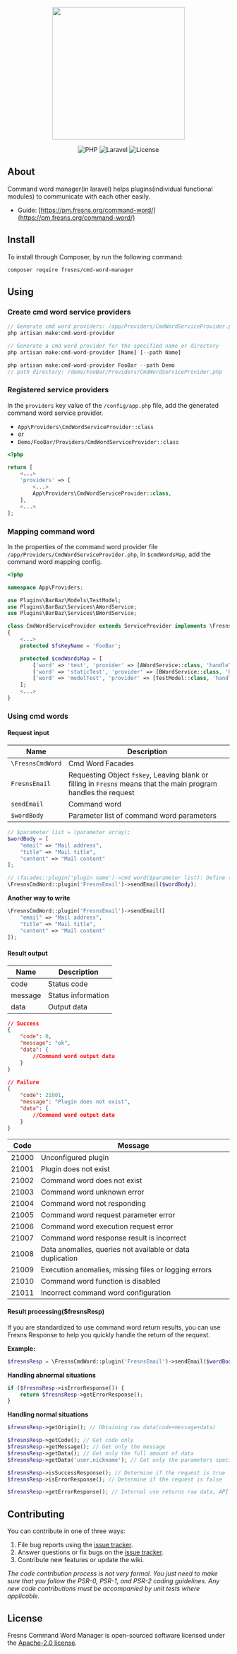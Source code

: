 <p align="center"><a href="https://fresns.org" target="_blank"><img src="https://assets.fresns.com/images/logos/fresns.png" width="300"></a></p>

<p align="center">
<img src="https://img.shields.io/badge/PHP-%5E8.0-blueviolet" alt="PHP">
<img src="https://img.shields.io/badge/Laravel-9.0%7C%5E10.0%7C%5E11.0-orange" alt="Laravel">
<img src="https://img.shields.io/badge/License-Apache--2.0-green" alt="License">
</p>

## About

Command word manager(in laravel) helps plugins(individual functional modules) to communicate with each other easily.

- Guide: [https://pm.fresns.org/command-word/](https://pm.fresns.org/command-word/)

## Install

To install through Composer, by run the following command:

```bash
composer require fresns/cmd-word-manager
```

## Using

### Create cmd word service providers

```php
// Generate cmd word providers: /app/Providers/CmdWordServiceProvider.php
php artisan make:cmd-word-provider
```

```php
// Generate a cmd word provider for the specified name or directory
php artisan make:cmd-word-provider [Name] [--path Name]

php artisan make:cmd-word-provider FooBar --path Demo
// path directory: /demo/FooBar/Providers/CmdWordServiceProvider.php
```

### Registered service providers

In the `providers` key value of the `/config/app.php` file, add the generated command word service provider.

- `App\Providers\CmdWordServiceProvider::class`
- or
- `Demo/FooBar/Providers/CmdWordServiceProvider::class`

```php
<?php

return [
    <...>
    'providers' => [
        <...>
        App\Providers\CmdWordServiceProvider::class,
    ],
    <...>
];
```

### Mapping command word

In the properties of the command word provider file `/app/Providers/CmdWordServiceProvider.php`, in `$cmdWordsMap`, add the command word mapping config.

```php
<?php

namespace App\Providers;

use Plugins\BarBaz\Models\TestModel;
use Plugins\BarBaz\Services\AWordService;
use Plugins\BarBaz\Services\BWordService;

class CmdWordServiceProvider extends ServiceProvider implements \Fresns\CmdWordManager\Contracts\CmdWordProviderContract
{
    <...>
    protected $fsKeyName = 'FooBar';

    protected $cmdWordsMap = [
        ['word' => 'test', 'provider' => [AWordService::class, 'handleTest']],
        ['word' => 'staticTest', 'provider' => [BWordService::class, 'handleStaticTest']],
        ['word' => 'modelTest', 'provider' => [TestModel::class, 'handleModelTest']],
    ];
    <...>
}
```

### Using cmd words

#### Request input

| Name | Description |
| --- | --- |
| `\FresnsCmdWord` | Cmd Word Facades |
| `FresnsEmail` | Requesting Object `fskey`, Leaving blank or filling in `Fresns` means that the main program handles the request |
| `sendEmail` | Command word |
| `$wordBody` | Parameter list of command word parameters |

```php
// $parameter list = (parameter array);
$wordBody = [
    "email" => "Mail address",
    "title" => "Mail title",
    "content" => "Mail content"
];

// \facades::plugin('plugin name')->cmd word($parameter list): Define the contract for the return object
\FresnsCmdWord::plugin('FresnsEmail')->sendEmail($wordBody);
```

**Another way to write**

```php
\FresnsCmdWord::plugin('FresnsEmail')->sendEmail([
    "email" => "Mail address",
    "title" => "Mail title",
    "content" => "Mail content"
]);
```

#### Result output

| Name | Description |
| --- | --- |
| code | Status code |
| message | Status information |
| data | Output data |

```json
// Success
{
    "code": 0,
    "message": "ok",
    "data": {
        //Command word output data
    }
}

// Failure
{
    "code": 21001,
    "message": "Plugin does not exist",
    "data": {
        //Command word output data
    }
}
```

| Code | Message |
| --- | --- |
| 21000 | Unconfigured plugin |
| 21001 | Plugin does not exist |
| 21002 | Command word does not exist |
| 21003 | Command word unknown error |
| 21004 | Command word not responding |
| 21005 | Command word request parameter error |
| 21006 | Command word execution request error |
| 21007 | Command word response result is incorrect |
| 21008 | Data anomalies, queries not available or data duplication |
| 21009 | Execution anomalies, missing files or logging errors |
| 21010 | Command word function is disabled |
| 21011 | Incorrect command word configuration |

#### Result processing($fresnsResp)

If you are standardized to use command word return results, you can use Fresns Response to help you quickly handle the return of the request.

**Example:**

```php
$fresnsResp = \FresnsCmdWord::plugin('FresnsEmail')->sendEmail($wordBody);
```

**Handling abnormal situations**

```php
if ($fresnsResp->isErrorResponse()) {
    return $fresnsResp->getErrorResponse();
}
```

**Handling normal situations**

```php
$fresnsResp->getOrigin(); // Obtaining raw data(code+message+data)

$fresnsResp->getCode(); // Get code only
$fresnsResp->getMessage(); // Get only the message
$fresnsResp->getData(); // Get only the full amount of data
$fresnsResp->getData('user.nickname'); // Get only the parameters specified in data, for example: data.user.nickname

$fresnsResp->isSuccessResponse(); // Determine if the request is true
$fresnsResp->isErrorResponse(); // Determine if the request is false

$fresnsResp->getErrorResponse(); // Internal use returns raw data, API calls return JSON.
```

## Contributing

You can contribute in one of three ways:

1. File bug reports using the [issue tracker](https://github.com/fresns/command-word/issues).
2. Answer questions or fix bugs on the [issue tracker](https://github.com/fresns/command-word/issues).
3. Contribute new features or update the wiki.

*The code contribution process is not very formal. You just need to make sure that you follow the PSR-0, PSR-1, and PSR-2 coding guidelines. Any new code contributions must be accompanied by unit tests where applicable.*

## License

Fresns Command Word Manager is open-sourced software licensed under the [Apache-2.0 license](https://github.com/fresns/cmd-word-manager/blob/main/LICENSE).
